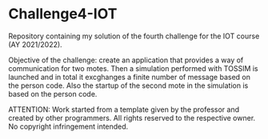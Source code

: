 # Challenge4-IOT
Repository containing my solution of the fourth challenge for the IOT course (AY 2021/2022).

Objective of the challenge: create an application that provides a way of communication for two motes. Then a simulation performed with TOSSIM is launched and in total it excghanges a finite number of message based on the person code.
Also the startup of the second mote in the simulation is based on the person code.


ATTENTION:
Work started from a template given by the professor and created by other programmers. All rights reserved to the respective owner. No copyright infringement intended.
